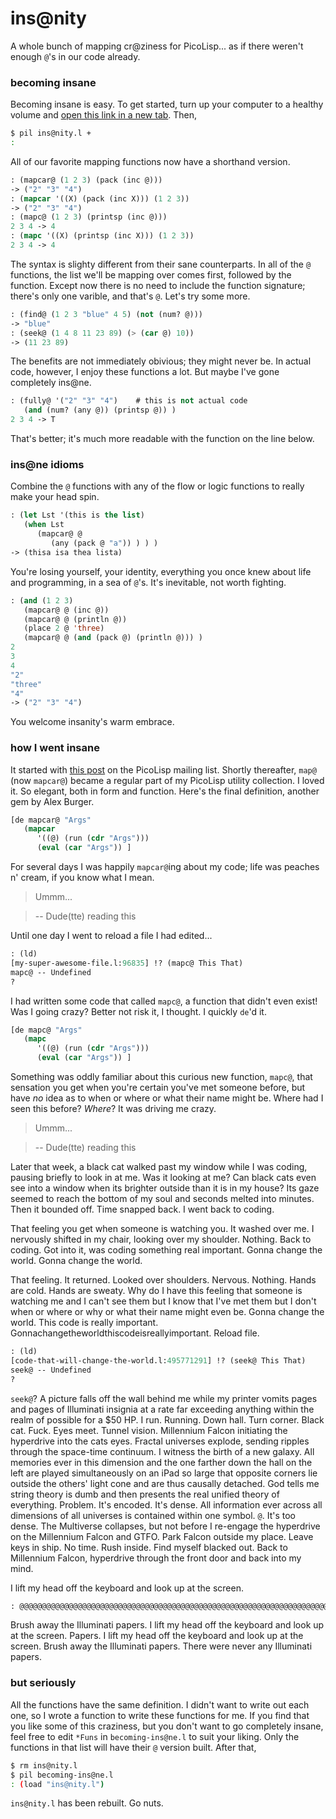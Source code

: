 # ins@nity
A whole bunch of mapping cr@ziness for PicoLisp... as if there weren't enough `@`'s in our code already.

### becoming insane
Becoming insane is easy. To get started, turn up your computer to a healthy volume and [open this link in a new tab](https://www.youtube.com/watch?v=kipooHI1NGc). Then,
```bash
$ pil ins@nity.l +
:
```
All of our favorite mapping functions now have a shorthand version.
```lisp
: (mapcar@ (1 2 3) (pack (inc @)))
-> ("2" "3" "4")
: (mapcar '((X) (pack (inc X))) (1 2 3))
-> ("2" "3" "4")
: (mapc@ (1 2 3) (printsp (inc @)))
2 3 4 -> 4
: (mapc '((X) (printsp (inc X))) (1 2 3))
2 3 4 -> 4
```

The syntax is slighty different from their sane counterparts. In all of the `@` functions, the list we'll be mapping over comes first, followed by the function. Except now there is no need to include the function signature; there's only one varible, and that's `@`. Let's try some more.

```lisp
: (find@ (1 2 3 "blue" 4 5) (not (num? @)))
-> "blue"
: (seek@ (1 4 8 11 23 89) (> (car @) 10))
-> (11 23 89)
```
The benefits are not immediately obivious; they might never be. In actual code, however, I enjoy these functions a lot. But maybe I've gone completely ins@ne.

```lisp
: (fully@ '("2" "3" "4")    # this is not actual code
   (and (num? (any @)) (printsp @)) )
2 3 4 -> T
```
That's better; it's much more readable with the function on the line below.

### ins@ne idioms
Combine the `@` functions with any of the flow or logic functions to really make your head spin.
```lisp
: (let Lst '(this is the list)
   (when Lst
      (mapcar@ @
         (any (pack @ "a")) ) ) )
-> (thisa isa thea lista)
```
You're losing yourself, your identity, everything you once knew about life and programming, in a sea of `@`'s. It's inevitable, not worth fighting.
```lisp
: (and (1 2 3)
   (mapcar@ @ (inc @))
   (mapcar@ @ (println @))
   (place 2 @ 'three)
   (mapcar@ @ (and (pack @) (println @))) )
2
3
4
"2"
"three"
"4"
-> ("2" "3" "4")
```
You welcome insanity's warm embrace.

### how I went insane
It started with [this post](http://www.mail-archive.com/picolisp@software-lab.de/msg05462) on the PicoLisp mailing list. Shortly thereafter, `map@` (now `mapcar@`) became a regular part of my PicoLisp utility collection. I loved it. So elegant, both in form and function. Here's the final definition, another gem by Alex Burger. 
```lisp
[de mapcar@ "Args"
   (mapcar
      '((@) (run (cdr "Args")))
      (eval (car "Args")) ]
```
For several days I was happily `mapcar@`ing about my code; life was peaches n' cream, if you know what I mean.

> Ummm...

> -- Dude(tte) reading this

Until one day I went to reload a file I had edited...
```lisp
: (ld)
[my-super-awesome-file.l:96835] !? (mapc@ This That)
mapc@ -- Undefined
?
```
I had written some code that called `mapc@`, a function that didn't even exist! Was I going crazy? Better not risk it, I thought. I quickly `de`'d it.
```lisp
[de mapc@ "Args"
   (mapc
      '((@) (run (cdr "Args")))
      (eval (car "Args")) ]
```
Something was oddly familiar about this curious new function, `mapc@`, that sensation you get when you're certain you've met someone before, but have *no* idea as to when or where or what their name might be. Where had I seen this before? *Where*? It was driving me crazy.

> Ummm...

> -- Dude(tte) reading this

Later that week, a black cat walked past my window while I was coding, pausing briefly to look in at me. Was it looking at me? Can black cats even see into a window when its brighter outside than it is in my house? Its gaze seemed to reach the bottom of my soul and seconds melted into minutes. Then it bounded off. Time snapped back. I went back to coding.

That feeling you get when someone is watching you. It washed over me. I nervously shifted in my chair, looking over my shoulder. Nothing. Back to coding. Got into it, was coding something real important. Gonna change the world. Gonna change the world.

That feeling. It returned. Looked over shoulders. Nervous. Nothing. Hands are cold. Hands are sweaty. Why do I have this feeling that someone is watching me and I can't see them but I know that I've met them but I don't when or where or why or what their name might even be. Gonna change the world. This code is really important. Gonnachangetheworldthiscodeisreallyimportant. Reload file.
```lisp
: (ld)
[code-that-will-change-the-world.l:495771291] !? (seek@ This That)
seek@ -- Undefined
?
```
`seek@`? A picture falls off the wall behind me while my printer vomits pages and pages of Illuminati insignia at a rate far exceeding anything within the realm of possible for a $50 HP. I run. Running. Down hall. Turn corner. Black cat. Fuck. Eyes meet. Tunnel vision. Millennium Falcon initiating the hyperdrive into the cats eyes. Fractal universes explode, sending ripples through the space-time continuum. I witness the birth of a new galaxy. All memories ever in this dimension and the one farther down the hall on the left are played simultaneously on an iPad so large that opposite corners lie outside the others' light cone and are thus causally detached. God tells me string theory is dumb and then presents the real unified theory of everything. Problem. It's encoded. It's dense. All information ever across all dimensions of all universes is contained within one symbol. `@`. It's too dense. The Multiverse collapses, but not before I re-engage the hyperdrive on the Millennium Falcon and GTFO. Park Falcon outside my place. Leave keys in ship. No time. Rush inside. Find myself blacked out. Back to Millennium Falcon, hyperdrive through the front door and back into my mind.

I lift my head off the keyboard and look up at the screen.
```lisp
: @@@@@@@@@@@@@@@@@@@@@@@@@@@@@@@@@@@@@@@@@@@@@@@@@@@@@@@@@@@@@@@@@@@@@@@@@@@@@@@@@@@@@@@@@@@@@@@@@@@@@@@@@@@@@@@@@@@@@@@@@@@@@@@@@@@@@@@@@@@@@@@@@@@@@@@@@@@@@@@@@@@@@@@@@@@@@@@@@@@@@@@@@@@@@@@@@@@@@@@@@@@@@@@@@@@@@@@@@@@@@@@@@@@@@@@@@@@@@@@@@@@@@@@@@@@@@@@@@@@@@@@@@@@@@@@@@@@@@@@@@@@@@@@@@@@@@@@@@@@@@@@@@@@@@@@@@@@@@@@@@@@@@@@@@@@@@@@@@@@@@@@@@@@@@@@@@@@@@@@@@@@@@@@@@@@@@@@@@@@@@@@@@@@@@@@@@@@@@@@@@@@@@@@@@@@@@@@@@@@@@@@@@@@@@@@@@@@@@@@@@@@@@@@@@@@@@@@@@@@@@@@@@@@@@@@@@@@@@@@@@@@@@@@@
```

Brush away the Illuminati papers. I lift my head off the keyboard and look up at the screen. Papers. I lift my head off the keyboard and look up at the screen. Brush away the Illuminati papers. There were never any Illuminati papers. 

### but seriously
All the functions have the same definition. I didn't want to write out each one, so I wrote a function to write these functions for me. If you find that you like some of this craziness, but you don't want to go completely insane, feel free to edit `*Funs` in `becoming-ins@ne.l` to suit your liking. Only the functions in that list will have their `@` version built. After that,
```bash
$ rm ins@nity.l
$ pil becoming-ins@ne.l
: (load "ins@nity.l")
```
`ins@nity.l` has been rebuilt. Go nuts. 



